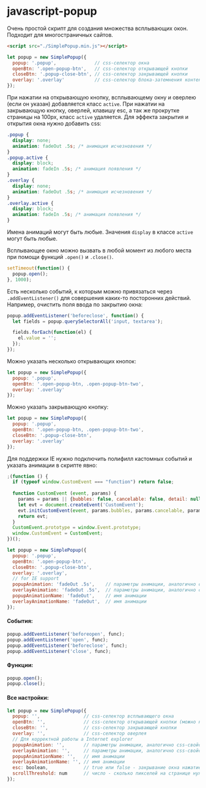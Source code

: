 # javascript-popup
Очень простой скрипт для создания множества всплывающих окон. Подходит для многостраничных сайтов.
```html
<script src="./SimplePopup.min.js"></script>
```
```javascript
let popup = new SimplePopup({
  popup: '.popup',              // css-селектор окна
  openBtn: '.open-popup-btn',   // css-селектор открывающей кнопки
  closeBtn: '.popup-close-btn', // css-селектор закрывающей кнопки
  overlay: '.overlay'           // css-селектор блока-затемнения контента
});
```
При нажатии на открывающую кнопку, всплывающему окну и оверлею (если он указан) добавляется класс `active`.
При нажатии на закрывающую кнопку, оверлей, клавишу esc, а так же прокрутке страницы на 100px, класс `active` удаляется. Для эффекта закрытия и открытия окна нужно добавить css:
```css
.popup {
  display: none;
  animation: fadeOut .5s; /* анимация исчезновения */
}
.popup.active {
  display: block;
  animation: fadeIn .5s; /* анимация появления */
}
.overlay {
  display: none;
  animation: fadeOut .5s; /* анимация исчезновения */
}
.overlay.active {
  display: block;
  animation: fadeIn .5s; /* анимация появления */
}
```
Имена анимаций могут быть любые.
Значения `display` в классе `active` могут быть любые.

Всплывающее окно можно вызвать в любой момент из любого места при помощи функций `.open()` и `.close()`.
```javascript
setTimeout(function() {
  popup.open();
}, 1000);
```

Есть несколько событий, к которым можно привязаться через `.addEventListener()` для совершения каких-то посторонних действий. Например, очистить поля ввода по закрытию окна:
```javascript
popup.addEventListener('beforeclose', function() {
  let fields = popup.querySelectorAll('input, textarea');

  fields.forEach(function(el) {
    el.value = '';
  });
});
```

Можно указать несколько открывающих кнопок:
```javascript
let popup = new SimplePopup({
  popup: '.popup',
  openBtn: '.open-popup-btn, .open-popup-btn-two',
  overlay: '.overlay'
});
```

Можно указать закрывающую кнопку:
```javascript
let popup = new SimplePopup({
  popup: '.popup',
  openBtn: '.open-popup-btn, .open-popup-btn-two',
  closeBtn: '.popup-close-btn',
  overlay: '.overlay'
});
```

Для поддержки IE нужно подключить полифилл кастомных событий и указать анимации в скрипте явно:
```javascript
;(function () {
  if (typeof window.CustomEvent === "function") return false;
  
  function CustomEvent (event, params) {
    params = params || {bubbles: false, cancelable: false, detail: null};
    let evt = document.createEvent('CustomEvent');
    evt.initCustomEvent(event, params.bubbles, params.cancelable, params.detail);
    return evt;
  }
  CustomEvent.prototype = window.Event.prototype;
  window.CustomEvent = CustomEvent;
})();

let popup = new SimplePopup({
  popup: '.popup',
  openBtn: '.open-popup-btn',
  closeBtn: '.popup-close-btn',
  overlay: '.overlay',
  // for IE support
  popupAnimation: 'fadeOut .5s',    // параметры анимации, аналогично css-свойству animation
  overlayAnimation: 'fadeOut .5s',  // параметры анимации, аналогично css-свойству animation
  popupAnimationName: 'fadeOut',    // имя анимации
  overlayAnimationName: 'fadeOut',  // имя анимации
});
```

#### События:
```javascript
popup.addEventListener('beforeopen', func);
popup.addEventListener('open', func);
popup.addEventListener('beforeclose', func);
popup.addEventListener('close', func);
```

#### Функции:
```javascript
popup.open();
popup.close();
```

#### Все настройки:
```javascript
let popup = new SimplePopup({
  popup: '',                // css-селектор всплывающего окна
  openBtn: '',              // css-селектор открывающей кнопки (можно несколько кнопок)
  closeBtn: '',             // css-селектор закрывающей кнопки
  overlay: '',              // css-селектор оверлея
  // Для корректной работы а Internet explorer
  popupAnimation: '',       // параметры анимации, аналогично css-свойству animation
  overlayAnimation: '',     // параметры анимации, аналогично css-свойству animation
  popupAnimationName: '',   // имя анимации
  overlayAnimationName: '', // имя анимации
  esc: boolean,             // true или false - закрывание окна нажатием клавиши esc
  scrollThreshold: num      // число - сколько пикселей на странице нужно прокрутить, чтобы закрылось окно
});
```